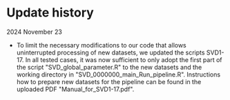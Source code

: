 # Update history
2024 November 23
- To limit the necessary modifications to our code that allows uninterrupted processing of new datasets, we updated the scripts SVD1-17. In all tested cases, it was now sufficient to only adopt the first part of the script "SVD_global_parameter.R" to the new datasets and the working directory in "SVD_0000000_main_Run_pipeline.R". Instructions how to prepare new datasets for the pipeline can be found in the uploaded PDF "Manual_for_SVD1-17.pdf".
